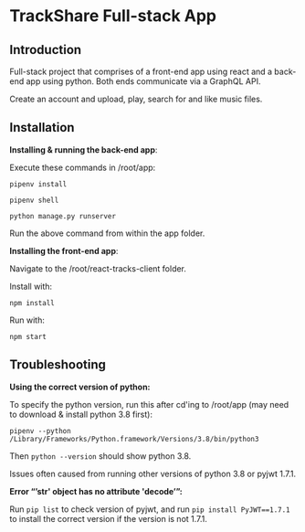 # TrackShare Full-stack App

## Introduction

Full-stack project that comprises of a front-end app using react and a back-end app using python. Both ends communicate via a GraphQL API.

Create an account and upload, play, search for and like music files.

## Installation

**Installing & running the back-end app**:

Execute these commands in /root/app:

```
pipenv install
```

```
pipenv shell
```

```
python manage.py runserver
```

Run the above command from within the app folder.

**Installing the front-end app**:

Navigate to the /root/react-tracks-client folder.

Install with:

```
npm install
```

Run with:

```
npm start
```

## Troubleshooting

**Using the correct version of python:**

To specify the python version, run this after cd'ing to /root/app (may need to download & install python 3.8 first):

```
pipenv --python /Library/Frameworks/Python.framework/Versions/3.8/bin/python3
```

Then ```python --version``` should show python 3.8.

Issues often caused from running other versions of python 3.8 or pyjwt 1.7.1.

**Error “’str' object has no attribute 'decode’”:**

Run ```pip list``` to check version of pyjwt, and run ```pip install PyJWT==1.7.1``` to install the correct version if the version is not 1.7.1.